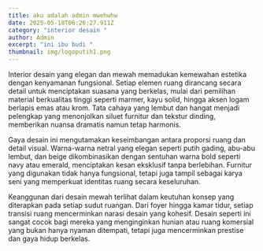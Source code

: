 ```yaml
---
title: aku adalah admin mwehwhw
date: 2025-05-18T06:26:27.911Z
category: "interior desain "
author: Admin
excerpt: "ini ibu budi "
thumbnail: img/logoputih1.png
---
```

<!--StartFragment-->

Interior desain yang elegan dan mewah memadukan kemewahan estetika dengan kenyamanan fungsional. Setiap elemen ruang dirancang secara detail untuk menciptakan suasana yang berkelas, mulai dari pemilihan material berkualitas tinggi seperti marmer, kayu solid, hingga aksen logam berlapis emas atau krom. Tata cahaya yang lembut dan hangat menjadi pelengkap yang menonjolkan siluet furnitur dan tekstur dinding, memberikan nuansa dramatis namun tetap harmonis.

Gaya desain ini mengutamakan keseimbangan antara proporsi ruang dan detail visual. Warna-warna netral yang elegan seperti putih gading, abu-abu lembut, dan beige dikombinasikan dengan sentuhan warna bold seperti navy atau emerald, menciptakan kesan eksklusif tanpa berlebihan. Furnitur yang digunakan tidak hanya fungsional, tetapi juga tampil sebagai karya seni yang memperkuat identitas ruang secara keseluruhan.

Keanggunan dari desain mewah terlihat dalam keutuhan konsep yang diterapkan pada setiap sudut ruangan. Dari foyer hingga kamar tidur, setiap transisi ruang mencerminkan narasi desain yang kohesif. Desain seperti ini sangat cocok bagi mereka yang menginginkan hunian atau ruang komersial yang bukan hanya nyaman ditempati, tetapi juga mencerminkan prestise dan gaya hidup berkelas.

<!--EndFragment-->